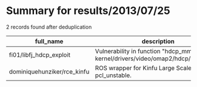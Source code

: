 
# Summary for results/2013/07/25
    
2 records found after deduplication

| full_name | description | html_url | matched_list | matched_count | pushed_at | size | stargazers_count | language | forks_count |
|-----------------------------|-------------------------------------------------------------------------------------|------------------------------------------------|----------------|-----------------|---------------------------|--------|--------------------|------------|---------------|
| fi01/libfj_hdcp_exploit | Vulnerability in function "hdcp_mmap" in kernel/drivers/video/omap2/hdcp/hdcp_top.c | https://github.com/fi01/libfj_hdcp_exploit | ['exploit'] | 1 | 2013-07-25 07:23:08+00:00 | 48 | 8 | C | 15 |
| dominiquehunziker/rce_kinfu | ROS wrapper for Kinfu Large Scale from pcl_unstable. | https://github.com/dominiquehunziker/rce_kinfu | ['rce'] | 1 | 2013-07-25 13:00:39+00:00 | 116 | 1 | C++ | 0 |
